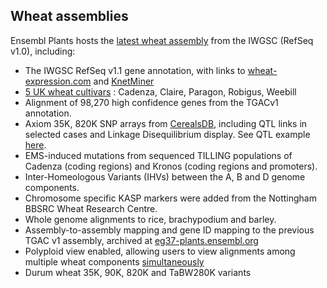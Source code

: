 ## Wheat assemblies

Ensembl Plants hosts the [latest wheat assembly](http://plants.ensembl.org/Wheat) from the IWGSC (RefSeq v1.0), including:

- The IWGSC RefSeq v1.1 gene annotation, with links to [wheat-expression.com](http://www.wheat-expression.com) and [KnetMiner](https://knetminer.rothamsted.ac.uk/Triticum_aestivum/)
- [5 UK wheat cultivars](/Triticum_aestivum/Info/Strains?db=core) : Cadenza, Claire, Paragon, Robigus, Weebill
- Alignment of 98,270 high confidence genes from the TGACv1 annotation.
- Axiom 35K, 820K SNP arrays from [CerealsDB](https://www.cerealsdb.uk.net/cerealgenomics/CerealsDB/index.php), including QTL links in selected cases and Linkage Disequilibrium display. See QTL example [here](https://plants.ensembl.org/Triticum_aestivum/Variation/Explore?r=5A:438266461-438267461;v=BA00617086;vdb=variation;vf=264386).
- EMS-induced mutations from sequenced TILLING populations of Cadenza (coding regions) and Kronos (coding regions and promoters).
- Inter-Homeologous Variants (IHVs) between the A, B and D genome components.
- Chromosome specific KASP markers were added from the Nottingham BBSRC Wheat Research Centre.
- Whole genome alignments to rice, brachypodium and barley.
- Assembly-to-assembly mapping and gene ID mapping to the previous TGAC v1 assembly, archived at [eg37-plants.ensembl.org](http://eg37-plants.ensembl.org)
- Polyploid view enabled, allowing users to view alignments among multiple wheat components [simultaneously](http://plants.ensembl.org/Triticum_aestivum/Location/MultiPolyploid?db=core;g=TraesCS7A02G200000;r=7A:162572423-162579126;r1=7D:161387881-161394584:1;r2=7B:123652787-123659490:1;s1=Triticum_aestivum--7D;s2=Triticum_aestivum--7B;t=TraesCS7A02G200000.1)
- Durum wheat 35K, 90K, 820K and TaBW280K variants
